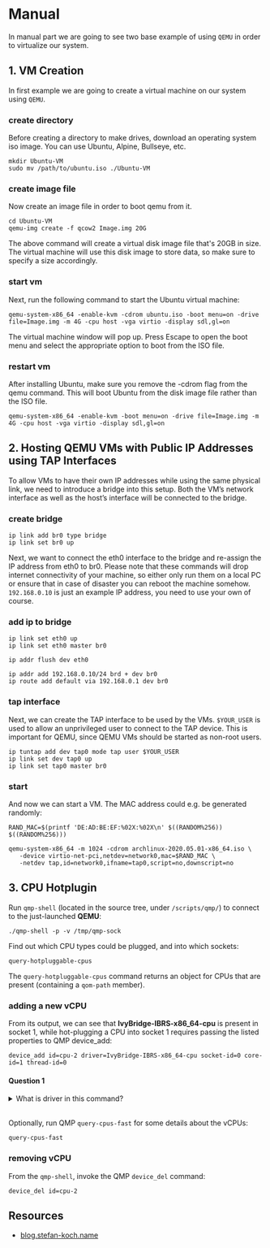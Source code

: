 # Manual

In manual part we are going to see two base example of using ```QEMU``` in order to virtualize
our system.

## 1. VM Creation

In first example we are going to create a virtual machine on our system using ```QEMU```.

### create directory

Before creating a directory to make drives, download an operating system iso image. You can use
Ubuntu, Alpine, Bullseye, etc.

```shell
mkdir Ubuntu-VM
sudo mv /path/to/ubuntu.iso ./Ubuntu-VM
```

### create image file

Now create an image file in order to boot qemu from it.

```shell
cd Ubuntu-VM
qemu-img create -f qcow2 Image.img 20G
```

The above command will create a virtual disk image file that's 20GB in size. The virtual machine will use this disk image to store data, so make sure to specify a size accordingly.

### start vm

Next, run the following command to start the Ubuntu virtual machine:

```shell
qemu-system-x86_64 -enable-kvm -cdrom ubuntu.iso -boot menu=on -drive file=Image.img -m 4G -cpu host -vga virtio -display sdl,gl=on
```

The virtual machine window will pop up. Press Escape to open the boot menu and select the appropriate option to boot from the ISO file.

### restart vm

After installing Ubuntu, make sure you remove the -cdrom flag from the qemu command. This will boot Ubuntu from the disk image file rather than the ISO file.

```shell
qemu-system-x86_64 -enable-kvm -boot menu=on -drive file=Image.img -m 4G -cpu host -vga virtio -display sdl,gl=on
```

## 2. Hosting QEMU VMs with Public IP Addresses using TAP Interfaces

To allow VMs to have their own IP addresses while using the same physical link, we need to introduce a bridge into this setup.
Both the VM’s network interface as well as the host’s interface will be connected to the bridge.

### create bridge

```shell
ip link add br0 type bridge
ip link set br0 up
```

Next, we want to connect the eth0 interface to the bridge and re-assign the IP address from eth0 to br0. Please note that these commands
will drop internet connectivity of your machine, so either only run them on a local PC or ensure that in case of disaster
you can reboot the machine somehow.
```192.168.0.10``` is just an example IP address, you need to use your own of course.

### add ip to bridge

```shell
ip link set eth0 up
ip link set eth0 master br0

ip addr flush dev eth0

ip addr add 192.168.0.10/24 brd + dev br0
ip route add default via 192.168.0.1 dev br0
```

### tap interface

Next, we can create the TAP interface to be used by the VMs. ```$YOUR_USER``` is used to allow an unprivileged user to connect to the TAP device.
This is important for QEMU, since QEMU VMs should be started as non-root users.

```shell
ip tuntap add dev tap0 mode tap user $YOUR_USER
ip link set dev tap0 up
ip link set tap0 master br0
```

### start

And now we can start a VM. The MAC address could e.g. be generated randomly:

```shell
RAND_MAC=$(printf 'DE:AD:BE:EF:%02X:%02X\n' $((RANDOM%256)) $((RANDOM%256)))

qemu-system-x86_64 -m 1024 -cdrom archlinux-2020.05.01-x86_64.iso \
   -device virtio-net-pci,netdev=network0,mac=$RAND_MAC \
   -netdev tap,id=network0,ifname=tap0,script=no,downscript=no
```

## 3. CPU Hotplugin

Run ```qmp-shell``` (located in the source tree, under ‍‍‍‍```/scripts/qmp/```) to connect to the just-launched **QEMU**:

```shell‍‍‍‍‍‍‍‍‍‍‍‍‍‍‍‍
./qmp-shell -p -v /tmp/qmp-sock
```

Find out which CPU types could be plugged, and into which sockets:

```shell
query-hotpluggable-cpus
```

The ```query-hotpluggable-cpus``` command returns an object for CPUs that are present
(containing a ```qom-path``` member).

### adding a new vCPU

From its output, we can see that **IvyBridge-IBRS-x86_64-cpu** is present in socket 1,
while hot-plugging a CPU into socket 1 requires passing the listed properties to QMP device_add:

```shell
device_add id=cpu-2 driver=IvyBridge-IBRS-x86_64-cpu socket-id=0 core-id=1 thread-id=0
```

#### Question 1

<details>

<summary> What is driver in this command? </summary>

<br />

<pre>
Cpu model type name.
In here it is IvyBridge-IBRS-x86_64-cpu.
</pre>

</details>

<br />

Optionally, run QMP ```query-cpus-fast``` for some details about the vCPUs:

```shell
query-cpus-fast
```

### removing vCPU

From the ```qmp-shell```, invoke the QMP ```device_del``` command:

```shell
device_del id=cpu-2
```

## Resources

- [blog.stefan-koch.name](https://blog.stefan-koch.name/2020/10/25/qemu-public-ip-vm-with-tap)
